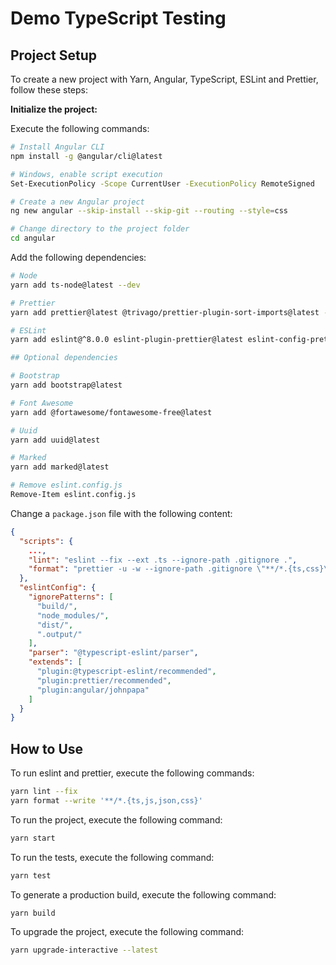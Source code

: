 # Demo TypeScript Testing

## Project Setup

To create a new project with Yarn, Angular, TypeScript, ESLint and Prettier, follow these steps:

**Initialize the project:**

Execute the following commands:

```sh
# Install Angular CLI
npm install -g @angular/cli@latest

# Windows, enable script execution
Set-ExecutionPolicy -Scope CurrentUser -ExecutionPolicy RemoteSigned

# Create a new Angular project
ng new angular --skip-install --skip-git --routing --style=css

# Change directory to the project folder
cd angular
```

Add the following dependencies:

```sh
# Node
yarn add ts-node@latest --dev

# Prettier
yarn add prettier@latest @trivago/prettier-plugin-sort-imports@latest --dev

# ESLint
yarn add eslint@^8.0.0 eslint-plugin-prettier@latest eslint-config-prettier@latest eslint-plugin-angular@latest @typescript-eslint/eslint-plugin@latest @typescript-eslint/parser@latest --dev

## Optional dependencies

# Bootstrap
yarn add bootstrap@latest

# Font Awesome
yarn add @fortawesome/fontawesome-free@latest

# Uuid
yarn add uuid@latest

# Marked
yarn add marked@latest

# Remove eslint.config.js
Remove-Item eslint.config.js
```

Change a `package.json` file with the following content:

```json
{
  "scripts": {
    ...,
    "lint": "eslint --fix --ext .ts --ignore-path .gitignore .",
    "format": "prettier -u -w --ignore-path .gitignore \"**/*.{ts,css}\""
  },
  "eslintConfig": {
    "ignorePatterns": [
      "build/",
      "node_modules/",
      "dist/",
      ".output/"
    ],
    "parser": "@typescript-eslint/parser",
    "extends": [
      "plugin:@typescript-eslint/recommended",
      "plugin:prettier/recommended",
      "plugin:angular/johnpapa"
    ]
  }
}
```

## How to Use

To run eslint and prettier, execute the following commands:

```sh
yarn lint --fix
yarn format --write '**/*.{ts,js,json,css}'
```

To run the project, execute the following command:

```sh
yarn start
```

To run the tests, execute the following command:

```sh
yarn test
```

To generate a production build, execute the following command:

```sh
yarn build
```

To upgrade the project, execute the following command:

```sh
yarn upgrade-interactive --latest
```
